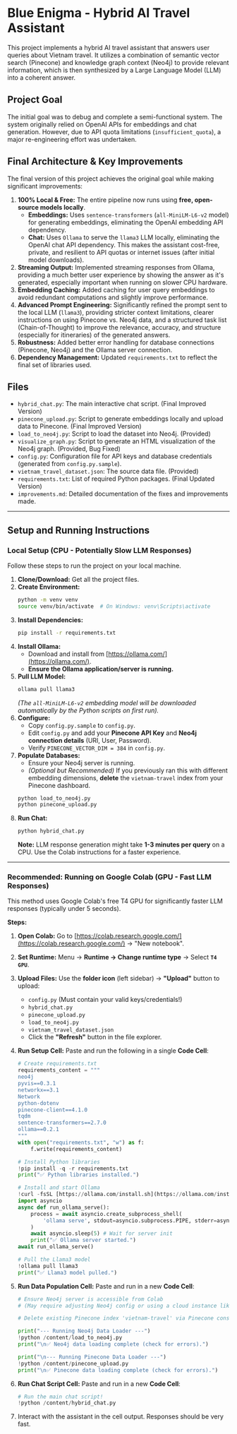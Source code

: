# Blue Enigma - Hybrid AI Travel Assistant

This project implements a hybrid AI travel assistant that answers user queries about Vietnam travel. It utilizes a combination of semantic vector search (Pinecone) and knowledge graph context (Neo4j) to provide relevant information, which is then synthesized by a Large Language Model (LLM) into a coherent answer.

## Project Goal

The initial goal was to debug and complete a semi-functional system. The system originally relied on OpenAI APIs for embeddings and chat generation. However, due to API quota limitations (`insufficient_quota`), a major re-engineering effort was undertaken.

## Final Architecture & Key Improvements

The final version of this project achieves the original goal while making significant improvements:

1.  **100% Local & Free:** The entire pipeline now runs using **free, open-source models locally**.
    - **Embeddings:** Uses `sentence-transformers` (`all-MiniLM-L6-v2` model) for generating embeddings, eliminating the OpenAI embedding API dependency.
    - **Chat:** Uses `Ollama` to serve the `llama3` LLM locally, eliminating the OpenAI chat API dependency.
      This makes the assistant cost-free, private, and resilient to API quotas or internet issues (after initial model downloads).
2.  **Streaming Output:** Implemented streaming responses from Ollama, providing a much better user experience by showing the answer as it's generated, especially important when running on slower CPU hardware.
3.  **Embedding Caching:** Added caching for user query embeddings to avoid redundant computations and slightly improve performance.
4.  **Advanced Prompt Engineering:** Significantly refined the prompt sent to the local LLM (`llama3`), providing stricter context limitations, clearer instructions on using Pinecone vs. Neo4j data, and a structured task list (Chain-of-Thought) to improve the relevance, accuracy, and structure (especially for itineraries) of the generated answers.
5.  **Robustness:** Added better error handling for database connections (Pinecone, Neo4j) and the Ollama server connection.
6.  **Dependency Management:** Updated `requirements.txt` to reflect the final set of libraries used.

## Files

- `hybrid_chat.py`: The main interactive chat script. (Final Improved Version)
- `pinecone_upload.py`: Script to generate embeddings locally and upload data to Pinecone. (Final Improved Version)
- `load_to_neo4j.py`: Script to load the dataset into Neo4j. (Provided)
- `visualize_graph.py`: Script to generate an HTML visualization of the Neo4j graph. (Provided, Bug Fixed)
- `config.py`: Configuration file for API keys and database credentials (generated from `config.py.sample`).
- `vietnam_travel_dataset.json`: The source data file. (Provided)
- `requirements.txt`: List of required Python packages. (Final Updated Version)
- `improvements.md`: Detailed documentation of the fixes and improvements made.

---

## Setup and Running Instructions

### Local Setup (CPU - Potentially Slow LLM Responses)

Follow these steps to run the project on your local machine.

1.  **Clone/Download:** Get all the project files.
2.  **Create Environment:**
    ```bash
    python -m venv venv
    source venv/bin/activate  # On Windows: venv\Scripts\activate
    ```
3.  **Install Dependencies:**
    ```bash
    pip install -r requirements.txt
    ```
4.  **Install Ollama:**
    - Download and install from [https://ollama.com/](https://ollama.com/).
    - **Ensure the Ollama application/server is running.**
5.  **Pull LLM Model:**
    ```bash
    ollama pull llama3
    ```
    _(The `all-MiniLM-L6-v2` embedding model will be downloaded automatically by the Python scripts on first run)._
6.  **Configure:**
    - Copy `config.py.sample` to `config.py`.
    - Edit `config.py` and add your **Pinecone API Key** and **Neo4j connection details** (URI, User, Password).
    - Verify `PINECONE_VECTOR_DIM = 384` in `config.py`.
7.  **Populate Databases:**
    - Ensure your Neo4j server is running.
    - _(Optional but Recommended)_ If you previously ran this with different embedding dimensions, **delete** the `vietnam-travel` index from your Pinecone dashboard.
    ```bash
    python load_to_neo4j.py
    python pinecone_upload.py
    ```
8.  **Run Chat:**
    ```bash
    python hybrid_chat.py
    ```
    **Note:** LLM response generation might take **1-3 minutes per query** on a CPU. Use the Colab instructions for a faster experience.

---

### Recommended: Running on Google Colab (GPU - Fast LLM Responses)

This method uses Google Colab's free T4 GPU for significantly faster LLM responses (typically under 5 seconds).

**Steps:**

1.  **Open Colab:** Go to [https://colab.research.google.com/](https://colab.research.google.com/) -> "New notebook".
2.  **Set Runtime:** Menu -> **Runtime -> Change runtime type** -> Select **`T4 GPU`**.
3.  **Upload Files:** Use the **folder icon** (left sidebar) -> **"Upload"** button to upload:
    - `config.py` (Must contain your valid keys/credentials!)
    - `hybrid_chat.py`
    - `pinecone_upload.py`
    - `load_to_neo4j.py`
    - `vietnam_travel_dataset.json`
    - Click the **"Refresh"** button in the file explorer.
4.  **Run Setup Cell:** Paste and run the following in a single **Code Cell**:

    ```python
    # Create requirements.txt
    requirements_content = """
    neo4j
    pyvis==0.3.1
    networkx==3.1
    Network
    python-dotenv
    pinecone-client==4.1.0
    tqdm
    sentence-transformers==2.7.0
    ollama==0.2.1
    """
    with open("requirements.txt", "w") as f:
        f.write(requirements_content)

    # Install Python libraries
    !pip install -q -r requirements.txt
    print("✅ Python libraries installed.")

    # Install and start Ollama
    !curl -fsSL [https://ollama.com/install.sh](https://ollama.com/install.sh) | sh
    import asyncio
    async def run_ollama_serve():
        process = await asyncio.create_subprocess_shell(
            'ollama serve', stdout=asyncio.subprocess.PIPE, stderr=asyncio.subprocess.PIPE
        )
        await asyncio.sleep(5) # Wait for server init
        print("✅ Ollama server started.")
    await run_ollama_serve()

    # Pull the Llama3 model
    !ollama pull llama3
    print("✅ Llama3 model pulled.")
    ```

5.  **Run Data Population Cell:** Paste and run in a new **Code Cell**:

    ```python
    # Ensure Neo4j server is accessible from Colab
    # (May require adjusting Neo4j config or using a cloud instance like AuraDB Free)

    # Delete existing Pinecone index 'vietnam-travel' via Pinecone console if it has wrong dimension (should be 384)

    print("--- Running Neo4j Data Loader ---")
    !python /content/load_to_neo4j.py
    print("\n✅ Neo4j data loading complete (check for errors).")

    print("\n--- Running Pinecone Data Loader ---")
    !python /content/pinecone_upload.py
    print("\n✅ Pinecone data loading complete (check for errors).")
    ```

6.  **Run Chat Script Cell:** Paste and run in a new **Code Cell**:
    ```python
    # Run the main chat script!
    !python /content/hybrid_chat.py
    ```
7.  Interact with the assistant in the cell output. Responses should be very fast.
